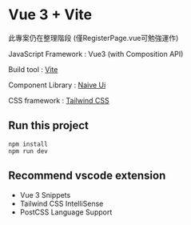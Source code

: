 # Vue 3 + Vite

此專案仍在整理階段 (僅RegisterPage.vue可勉強運作)

JavaScript Framework : Vue3 (with Composition API)

Build tool : [Vite](https://vitejs.dev/guide/#scaffolding-your-first-vite-project)

Component Library : [Naive Ui](https://www.naiveui.com/zh-CN/os-theme/components)

CSS framework : [Tailwind CSS](https://tailwindcss.com/docs/installation)

## Run this project

```
npm install
npm run dev
```
## Recommend vscode extension

* Vue 3 Snippets
* Tailwind CSS IntelliSense
* PostCSS Language Support